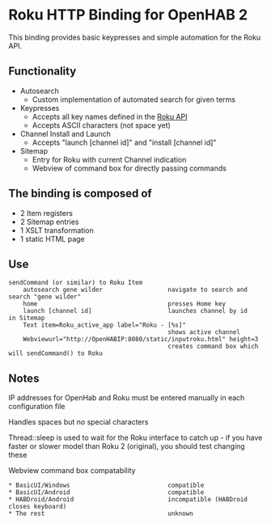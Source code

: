 # Roku HTTP Binding for OpenHAB 2

This binding provides basic keypresses and simple automation for the Roku API.

## Functionality
* Autosearch
	* Custom implementation of automated search for given terms
* Keypresses
	* Accepts all key names defined in the [Roku API](https://sdkdocs.roku.com/display/sdkdoc/External+Control+Guide#ExternalControlGuide-KeypressKeyValues)
	* Accepts ASCII characters (not space yet)
* Channel Install and Launch
	* Accepts "launch [channel id]" and "install [channel id]"
* Sitemap
	* Entry for Roku with current Channel indication
	* Webview of command box for directly passing commands

## The binding is composed of
* 2 Item registers
* 2 Sitemap entries
* 1 XSLT transformation
* 1 static HTML page 

## Use
```
sendCommand (or similar) to Roku Item
	autosearch gene wilder					navigate to search and search "gene wilder"
	home									presses Home key
	launch [channel id] 					launches channel by id
in Sitemap
	Text item=Roku_active_app label="Roku - [%s]"
											shows active channel
	Webviewurl="http://OpenHABIP:8080/static/inputroku.html" height=3
											creates command box which will sendCommand() to Roku 
```

## Notes
IP addresses for OpenHab and Roku must be entered manually in each configuration file

Handles spaces but no special characters

Thread::sleep is used to wait for the Roku interface to catch up - if you have faster or slower model than Roku 2 (original), you should test changing these

Webview command box compatability
```
* BasicUI/Windows							compatible
* BasicUI/Android							compatible
* HABDroid/Android							incompatible (HABDroid closes keyboard)
* The rest									unknown
```